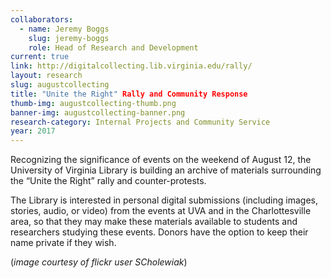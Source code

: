 ```yaml
---
collaborators: 
  - name: Jeremy Boggs
    slug: jeremy-boggs
    role: Head of Research and Development
current: true
link: http://digitalcollecting.lib.virginia.edu/rally/
layout: research
slug: augustcollecting
title: "Unite the Right" Rally and Community Response
thumb-img: augustcollecting-thumb.png
banner-img: augustcollecting-banner.png
research-category: Internal Projects and Community Service
year: 2017
---
```


Recognizing the significance of events on the weekend of August 12, the University of Virginia Library is building an archive of materials surrounding the “Unite the Right” rally and counter-protests.

The Library is interested in personal digital submissions (including images, stories, audio, or video) from the events at UVA and in the Charlottesville area, so that they may make these materials available to students and researchers studying these events. Donors have the option to keep their name private if they wish.

(_image courtesy of flickr user SCholewiak_)
